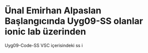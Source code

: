 # Ünal Emirhan Alpaslan Başlangıcında Uyg09-SS olanlar ionic lab üzerinden 
Uyg09-Code-SS VSC içerisindeki ss i 

